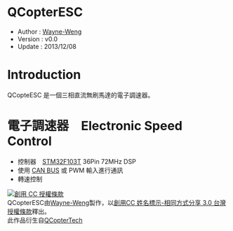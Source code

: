 ﻿QCopterESC
========
* Author      : [Wayne-Weng](https://github.com/Wayne-Weng)
* Version     : v0.0
* Update      : 2013/12/08

Introduction
========
QCopteESC 是一個三相直流無刷馬達的電子調速器。

電子調速器　Electronic Speed Control
========
* 控制器　[STM32F103T](http://www.st.com/web/catalog/mmc/FM141/SC1169/SS1031/LN1565/PF189786) 36Pin 72MHz DSP
* 使用 [CAN BUS](http://en.wikipedia.org/wiki/CAN_bus) 或 PWM 輸入進行通訊
* 轉速控制

  
<a rel="license" href="http://creativecommons.org/licenses/by-sa/3.0/tw/deed.zh_TW"><img alt="創用 CC 授權條款" style="border-width:0" src="http://i.creativecommons.org/l/by-sa/3.0/tw/88x31.png" /></a><br /><span xmlns:dct="http://purl.org/dc/terms/" property="dct:title">QCopterESC</span>由<a xmlns:cc="http://creativecommons.org/ns#" href="https://github.com/Wayne-Weng" property="cc:attributionName" rel="cc:attributionURL">Wayne-Weng</a>製作，以<a rel="license" href="http://creativecommons.org/licenses/by-sa/3.0/tw/deed.zh_TW">創用CC 姓名標示-相同方式分享 3.0 台灣 授權條款</a>釋出。<br />此作品衍生自<a xmlns:dct="http://purl.org/dc/terms/" href="https://github.com/QCopterTech" rel="dct:source">QCopterTech</a>
